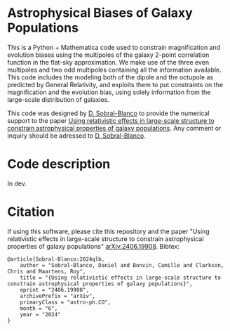# Astrophysical Biases of Galaxy Populations

This is a Python + Mathematica code used to constrain magnification and evolution biases using the multipoles of the galaxy 2-point correlation function in the flat-sky approximation. We make use of the three even multipoles and two odd multipoles containing all the information available. This code includes the modeling both of the dipole and the octupole as predicted by General Relativity, and exploits them to put constraints on the magnification and the evolution bias, using solely information from the large-scale distribution of galaxies. 

This code was designed by [D. Sobral-Blanco](https://github.com/dasobral) to provide the numerical support to the paper [Using relativistic effects in large-scale structure to constrain astrophysical properties of galaxy populations](https://arxiv.org/abs/2406.19908). Any comment or inquiry should be adressed to [D. Sobral-Blanco](https://github.com/dasobral).

# Code description

In dev.

# Citation

If using this software, please cite this repository and the paper "Using relativistic effects in large-scale structure to constrain astrophysical properties of galaxy populations" [ 	arXiv:2406.19908](https://arxiv.org/abs/2406.19908). Bibtex:

```
@article{Sobral-Blanco:2024qlb,
    author = "Sobral-Blanco, Daniel and Bonvin, Camille and Clarkson, Chris and Maartens, Roy",
    title = "{Using relativistic effects in large-scale structure to constrain astrophysical properties of galaxy populations}",
    eprint = "2406.19908",
    archivePrefix = "arXiv",
    primaryClass = "astro-ph.CO",
    month = "6",
    year = "2024"
}
```
